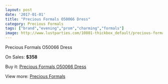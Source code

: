 ```yaml
---
layout: post
date: '2017-01-01'
title: "Precious Formals O50066 Dress"
category: Precious Formals
tags: ["brand","evening","prom","charming","formals"]
image: http://www.lustparties.com/10801-thickbox_default/precious-formals-o50066-dress.jpg
---
```

Precious Formals O50066 Dress

On Sales: **$358**
<a href="https://www.lustparties.com/en/precious-formals/3725-precious-formals-o50066-dress.html"><amp-img layout="responsive" width="600" height="600" src="//www.lustparties.com/10801-thickbox_default/precious-formals-o50066-dress.jpg" alt="Precious Formals O50066 Dress 0" /></a>

Buy it: [Precious Formals O50066 Dress](https://www.lustparties.com/en/precious-formals/3725-precious-formals-o50066-dress.html "Precious Formals O50066 Dress")

View more: [Precious Formals](https://www.lustparties.com/en/18-precious-formals "Precious Formals")